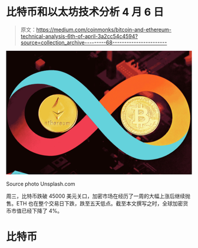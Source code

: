 # 比特币和以太坊技术分析 4 月 6 日

> 原文：<https://medium.com/coinmonks/bitcoin-and-ethereum-technical-analysis-6th-of-april-3a2cc54c4594?source=collection_archive---------68----------------------->

![](img/d4c6947b27fc46d45bd664c467eee0fb.png)

Source photo Unsplash.com

周三，比特币跌破 45000 美元关口，加密市场在经历了一周的大幅上涨后继续抛售。ETH 也在整个交易日下跌，跌至五天低点。截至本文撰写之时，全球加密货币市值已经下降了 4%。

# 比特币